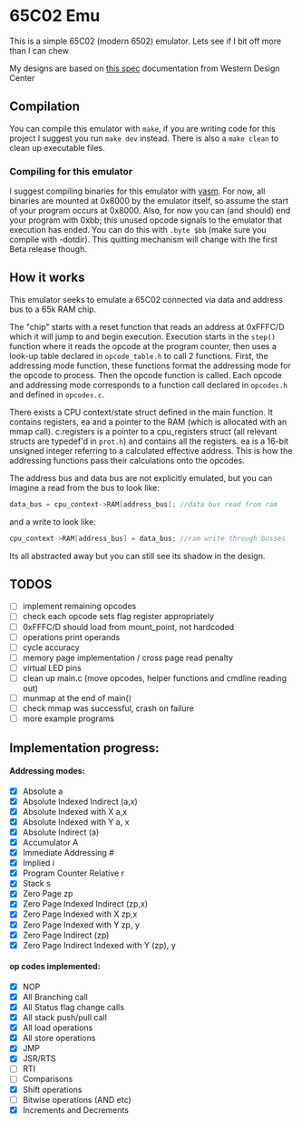 # 65C02 Emu

This is a simple 65C02 (modern 6502) emulator. Lets see if I bit off more than I can chew

My designs are based on [this spec](https://www.westerndesigncenter.com/wdc/documentation/w65c02s.pdf) documentation from Western Design Center

## Compilation

You can compile this emulator with `make`, if you are writing code for this project I suggest you run `make dev` instead. There is also a `make clean` to clean up executable files.

### Compiling for this emulator

I suggest compiling binaries for this emulator with [vasm](http://sun.hasenbraten.de/vasm/). For now, all binaries are mounted at 0x8000 by the emulator itself, so assume the start of your program occurs at 0x8000. Also, for now you can (and should) end your program with 0xbb; this unused opcode signals to the emulator that execution has ended. You can do this with `.byte $bb` (make sure you compile with -dotdir). This quitting mechanism will change with the first Beta release though. 

## How it works

This emulator seeks to emulate a 65C02 connected via data and address bus to a 65k RAM chip.

The "chip" starts with a reset function that reads an address at 0xFFFC/D which it will jump to and begin execution. Execution starts in the `step()` function where it reads the opcode at the program counter, then uses a look-up table declared in `opcode_table.h` to call 2 functions. First, the addressing mode function, these functions format the addressing mode for the opcode to process. Then the opcode function is called. Each opcode and addressing mode corresponds to a function call declared in `opcodes.h` and defined in `opcodes.c`.

There exists a CPU context/state struct defined in the main function. It contains registers, ea and a pointer to the RAM (which is allocated with an mmap call). c.registers is a pointer to a cpu_registers struct (all relevant structs are typedef'd in `prot.h`) and contains all the registers. ea is a 16-bit unsigned integer referring to a calculated effective address. This is how the addressing functions pass their calculations onto the opcodes.

The address bus and data bus are not explicitly emulated, but you can imagine a read from the bus to look like:
```c
data_bus = cpu_context->RAM[address_bus]; //data bus read from ram
```
and a write to look like:
```c
cpu_context->RAM[address_bus] = data_bus; //ram write through busses
```
Its all abstracted away but you can still see its shadow in the design.

## TODOS
- [ ] implement remaining opcodes
- [ ] check each opcode sets flag register appropriately
- [ ] 0xFFFC/D should load from mount_point, not hardcoded
- [ ] operations print operands
- [ ] cycle accuracy
- [ ] memory page implementation / cross page read penalty
- [ ] virtual LED pins
- [ ] clean up main.c (move opcodes, helper functions and cmdline reading out)
- [ ] munmap at the end of main()
- [ ] check mmap was successful, crash on failure
- [ ] more example programs

## Implementation progress:

#### Addressing modes:
- [x] Absolute a
- [x] Absolute Indexed Indirect (a,x)
- [x] Absolute Indexed with X a,x
- [x] Absolute Indexed with Y a, x
- [x] Absolute Indirect (a)
- [x] Accumulator A
- [x] Immediate Addressing #
- [x] Implied i
- [x] Program Counter Relative r
- [x] Stack s
- [x] Zero Page zp
- [x] Zero Page Indexed Indirect (zp,x)
- [x] Zero Page Indexed with X zp,x
- [x] Zero Page Indexed with Y zp, y
- [x] Zero Page Indirect (zp)
- [x] Zero Page Indirect Indexed with Y (zp), y

#### op codes implemented:
- [x] NOP
- [x] All Branching call
- [x] All Status flag change calls
- [x] All stack push/pull call
- [x] All load operations 
- [x] All store operations	
- [x] JMP
- [x] JSR/RTS
- [ ] RTI
- [ ] Comparisons
- [x] Shift operations
- [ ] Bitwise operations (AND etc)
- [x] Increments and Decrements
